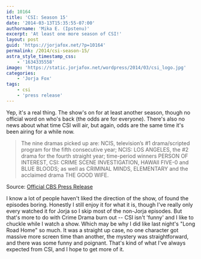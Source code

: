 ```yaml
---
id: 10164
title: 'CSI: Season 15'
date: '2014-03-13T15:35:55-07:00'
authorname: 'Mika E. (Ipstenu)'
excerpt: 'At least one more season of CSI!'
layout: post
guid: 'https://jorjafox.net/?p=10164'
permalink: /2014/csi-season-15/
astra_style_timestamp_css:
    - '1634335558'
image: 'https://static.jorjafox.net/wordpress/2014/03/csi_logo.jpg'
categories:
    - 'Jorja Fox'
tags:
    - csi
    - 'press release'
---
```


Yep, it's a real thing. The show's on for at least another season, though no official word on who's back (the odds are for everyone). There's also no news about what time CSI will air, but again, odds are the same time it's been airing for a while now.
<blockquote>The nine dramas picked up are: NCIS, television’s #1 drama/scripted program for the fifth consecutive year; NCIS: LOS ANGELES, the #2 drama for the fourth straight year; time-period winners PERSON OF INTEREST, CSI: CRIME SCENE INVESTIGATION, HAWAII FIVE-0 and BLUE BLOODS; as well as CRIMINAL MINDS, ELEMENTARY and the acclaimed drama THE GOOD WIFE.</blockquote>
Source: <a href="http://www.cbspressexpress.com/cbs-entertainment/shows/csi-crime-scene-investigation/releases/view?id=38348">Official CBS Press Release</a>

I know a lot of people haven't liked the direction of the show, of found the episodes boring. Honestly I still enjoy it for what it is, though I've really only every watched it for Jorja so I skip most of the non-Jorja episodes. But that's more to do with Crime Drama burn out -- CSI isn't 'funny' and I like to chuckle while I watch a show. Which may be why I did like last night's "Long Road Home" so much. It was a straight up case, no one character got massive more screen time than another, the mystery was straightforward, and there was some funny and poignant. That's kind of what I've always expected from CSI, and I hope to get more of it.
